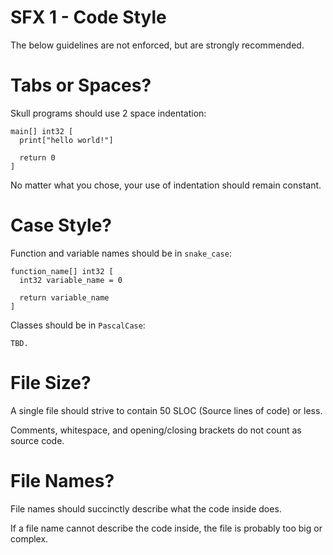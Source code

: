 # SFX 1 - Code Style

The below guidelines are not enforced, but are strongly recommended.

# Tabs or Spaces?

Skull programs should use 2 space indentation:

```
main[] int32 [
  print["hello world!"]

  return 0
]
```

No matter what you chose, your use of indentation should remain constant.

# Case Style?

Function and variable names should be in `snake_case`:

```
function_name[] int32 [
  int32 variable_name = 0

  return variable_name
]
```

Classes should be in `PascalCase`:

```
TBD.
```

# File Size?

A single file should strive to contain 50 SLOC (Source lines of code) or less.

Comments, whitespace, and opening/closing brackets do not count as source code.

# File Names?

File names should succinctly describe what the code inside does.

If a file name cannot describe the code inside, the file is probably too big or complex.